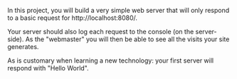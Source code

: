 In this project, you will build a very simple web server that will only respond to a basic request for http://localhost:8080/.

Your server should also log each request to the console (on the server-side). As the "webmaster" you will then be able to see all the visits your site generates.

As is customary when learning a new technology: your first server will respond with "Hello World".